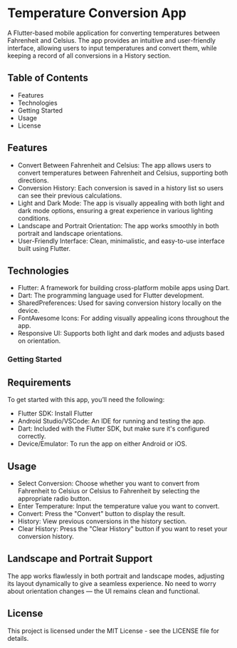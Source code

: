 # Temperature Conversion App
A Flutter-based mobile application for converting temperatures between Fahrenheit and Celsius. The app provides an intuitive and user-friendly interface, allowing users to input temperatures and convert them, while keeping a record of all conversions in a History section.

## Table of Contents
- Features
- Technologies
- Getting Started
- Usage
- License

## Features
- Convert Between Fahrenheit and Celsius: The app allows users to convert temperatures between Fahrenheit and Celsius, supporting both directions.
- Conversion History: Each conversion is saved in a history list so users can see their previous calculations.
- Light and Dark Mode: The app is visually appealing with both light and dark mode options, ensuring a great experience in various lighting conditions.
- Landscape and Portrait Orientation: The app works smoothly in both portrait and landscape orientations.
- User-Friendly Interface: Clean, minimalistic, and easy-to-use interface built using Flutter.

## Technologies
- Flutter: A framework for building cross-platform mobile apps using Dart.
- Dart: The programming language used for Flutter development.
- SharedPreferences: Used for saving conversion history locally on the device.
- FontAwesome Icons: For adding visually appealing icons throughout the app.
- Responsive UI: Supports both light and dark modes and adjusts based on orientation.

### Getting Started
## Requirements
To get started with this app, you’ll need the following:

- Flutter SDK: Install Flutter
- Android Studio/VSCode: An IDE for running and testing the app.
- Dart: Included with the Flutter SDK, but make sure it's configured correctly.
- Device/Emulator: To run the app on either Android or iOS.

## Usage
- Select Conversion: Choose whether you want to convert from Fahrenheit to Celsius or Celsius to Fahrenheit by selecting the appropriate radio button.
- Enter Temperature: Input the temperature value you want to convert.
- Convert: Press the "Convert" button to display the result.
- History: View previous conversions in the history section.
- Clear History: Press the "Clear History" button if you want to reset your conversion history.

## Landscape and Portrait Support
The app works flawlessly in both portrait and landscape modes, adjusting its layout dynamically to give a seamless experience. No need to worry about orientation changes — the UI remains clean and functional.

## License
This project is licensed under the MIT License - see the LICENSE file for details.
